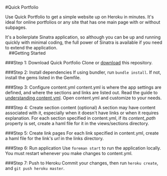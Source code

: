 #Quick Portfolio

Use Quick Portfolio to get a simple website up on Heroku in minutes. It's ideal for online portfolios or any site that has one main page with or without subpages.

It's a boilerplate Sinatra application, so although you can be up and running quickly with minimal coding, the full power of Sinatra is available if you need to extend the application.  
&nbsp;&nbsp;
##Getting Started

###Step 1: Download Quick Portfolio
Clone or [download](https://github.com/penmanglewood/quick_portfolio/zipball/master "download Quick Portfolio") this repository.

###Step 2: Install dependencies
If using bundler, run ```bundle install```. If not, install the gems listed in the Gemfile.

###Step 3: Configure content.yml
content.yml is where the app settings are defined, and where the sections and links are listed out. Read the guide to [understanding content.yml](https://github.com/penmanglewood/quick_portfolio/wiki/Understanding-content.yml "Understanding content.yml"). Open content.yml and customize to your needs.

###Step 4: Create section content (optional)
A section may have content associated with it, especially when it doesn't have links or when it requires explanation. For each section specified in content.yml, if its <em>content_path</em> property is set, create a haml file for it in the views/sections directory.

###Step 5: Create link pages
For each link specified in content.yml, create a haml file for the link's <em>url</em> in the links directory.

###Step 6: Run application
Use ```foreman start``` to run the application locally. You must restart whenever you make changes to content.yml.

###Step 7: Push to Heroku
Commit your changes, then run ```heroku create```, and ```git push heroku master```.